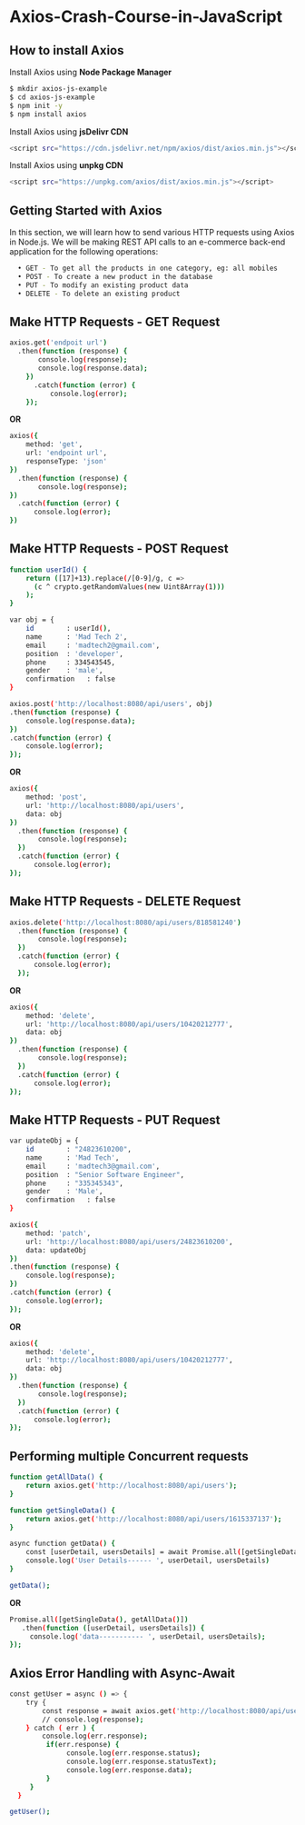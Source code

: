 # Axios-Crash-Course-in-JavaScript

## How to install Axios

Install Axios using **Node Package Manager**
```bash
$ mkdir axios-js-example
$ cd axios-js-example
$ npm init -y
$ npm install axios
```

Install Axios using **jsDelivr CDN**
```bash
<script src="https://cdn.jsdelivr.net/npm/axios/dist/axios.min.js"></script>
```

Install Axios using **unpkg CDN**
```bash
<script src="https://unpkg.com/axios/dist/axios.min.js"></script>
```

## Getting Started with Axios
In this section, we will learn how to send various HTTP requests using Axios in Node.js. We will be making REST API calls to an e-commerce back-end application for the following operations:
```bash
  • GET - To get all the products in one category, eg: all mobiles
  • POST - To create a new product in the database
  • PUT - To modify an existing product data
  • DELETE - To delete an existing product
```

## Make HTTP Requests - GET Request

```bash
axios.get('endpoit url')
  .then(function (response) {
       console.log(response);
       console.log(response.data);
	})
	  .catch(function (error) {
	      console.log(error);
	});
```

**OR**

```bash
axios({
    method: 'get',
    url: 'endpoint url', 
    responseType: 'json'
})
  .then(function (response) {
       console.log(response);
})
  .catch(function (error) {
      console.log(error);
})
```

## Make HTTP Requests - POST Request

```bash
function userId() {
    return ([17]+13).replace(/[0-9]/g, c =>
      (c ^ crypto.getRandomValues(new Uint8Array(1)))
    );
}
```

```bash
var obj = {
    id        : userId(),
    name      : 'Mad Tech 2', 
    email     : 'madtech2@gmail.com', 
    position  : 'developer', 
    phone     : 334543545,
    gender    : 'male',
    confirmation   : false
}
```

```bash
axios.post('http://localhost:8080/api/users', obj)
.then(function (response) {
    console.log(response.data);
})
.catch(function (error) {
    console.log(error);
});
```

**OR**

```bash
axios({
    method: 'post',
    url: 'http://localhost:8080/api/users', 
    data: obj
})
  .then(function (response) {
       console.log(response);
  })
  .catch(function (error) {
      console.log(error);
});
```

## Make HTTP Requests - DELETE Request

```bash
axios.delete('http://localhost:8080/api/users/818581240')
  .then(function (response) {
       console.log(response);
  })
  .catch(function (error) {
      console.log(error);
  });
```

**OR**

```bash
axios({
    method: 'delete',
    url: 'http://localhost:8080/api/users/10420212777', 
    data: obj
})
  .then(function (response) {
       console.log(response);
  })
  .catch(function (error) {
      console.log(error);
});
```

## Make HTTP Requests - PUT Request

```bash
var updateObj = {
    id        : "24823610200",
    name      : 'Mad Tech', 
    email     : 'madtech3@gmail.com', 
    position  : "Senior Software Engineer", 
    phone     : "335345343",
    gender    : 'Male',
    confirmation   : false
}
```

```bash
axios({
    method: 'patch',
    url: 'http://localhost:8080/api/users/24823610200', 
    data: updateObj
})
.then(function (response) {
    console.log(response);
})
.catch(function (error) {
    console.log(error);
});
```

**OR**

```bash
axios({
    method: 'delete',
    url: 'http://localhost:8080/api/users/10420212777', 
    data: obj
})
  .then(function (response) {
       console.log(response);
  })
  .catch(function (error) {
      console.log(error);
});
```

## Performing multiple Concurrent requests
```bash
function getAllData() { 
    return axios.get('http://localhost:8080/api/users'); 
}
```

```bash
function getSingleData() { 
    return axios.get('http://localhost:8080/api/users/1615337137'); 
}
```

```bash
async function getData() {
    const [userDetail, usersDetails] = await Promise.all([getSingleData(), getAllData()]); 
    console.log('User Details------ ', userDetail, usersDetails)
}
```

```bash
getData();
```

**OR**

```bash
Promise.all([getSingleData(), getAllData()])
   .then(function ([userDetail, usersDetails]) {
     console.log('data----------- ', userDetail, usersDetails);
});
```

## Axios Error Handling with Async-Await
```bash
const getUser = async () => {
    try {
        const response = await axios.get('http://localhost:8080/api/users/vi/1615337137')
        // console.log(response);
    } catch ( err ) {
        console.log(err.response);
         if(err.response) {
              console.log(err.response.status);
              console.log(err.response.statusText);
              console.log(err.response.data);
         }
     }
  }
```

```bash
getUser();
```
